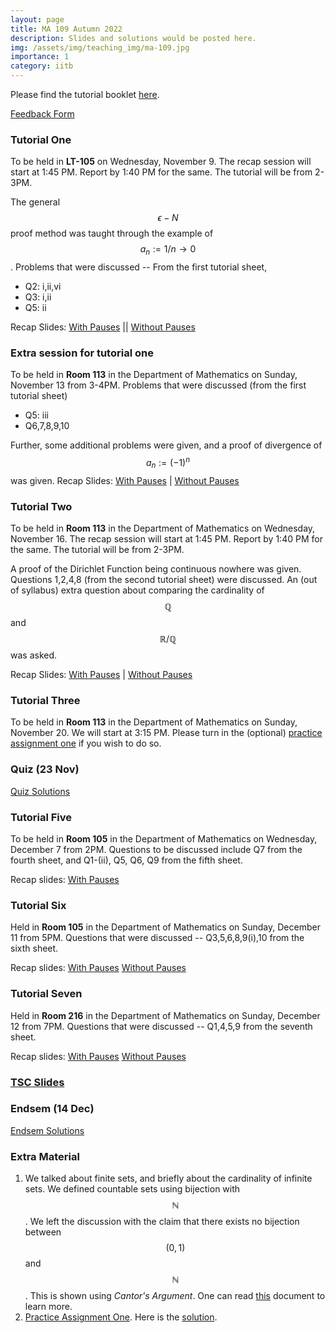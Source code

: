 ```yaml
---
layout: page
title: MA 109 Autumn 2022
description: Slides and solutions would be posted here.
img: /assets/img/teaching_img/ma-109.jpg
importance: 1
category: iitb
---
```

Please find the tutorial booklet [here](https://siddhant-midha.github.io/assets/pdf/teaching_pdf/ma-109-22/MA_109_Booklet__Copy_.pdf).

[Feedback Form](https://forms.gle/iom1paEkd93qVyYq6)

### Tutorial One

To be held in **LT-105** on Wednesday, November 9. The recap session will start at 1:45 PM. Report by 1:40 PM for the same. The tutorial will be from 2-3PM. 

The general $$\epsilon-N$$ proof method was taught through the example of $$a_n:=1/n \to 0$$. Problems that were discussed -- From the first tutorial sheet, 
- Q2: i,ii,vi 
- Q3: i,ii
- Q5: ii

Recap Slides: [With Pauses](https://siddhant-midha.github.io/assets/pdf/teaching_pdf/ma-109-22/week1_recap_with_pauses.pdf) || [Without Pauses](https://siddhant-midha.github.io/assets/pdf/teaching_pdf/ma-109-22/week1_recap_without_pauses.pdf)

### Extra session for tutorial one

To be held in **Room 113** in the Department of Mathematics on Sunday, November 13 from 3-4PM. Problems that were discussed (from the first tutorial sheet)
- Q5: iii
- Q6,7,8,9,10

Further, some additional problems were given, and a proof of divergence of $$a_n := (-1)^n$$ was given.
Recap Slides: [With Pauses](https://siddhant-midha.github.io/assets/pdf/teaching_pdf/ma-109-22/week1_recap_extra_with_pauses.pdf) | [Without Pauses](https://siddhant-midha.github.io/assets/pdf/teaching_pdf/ma-109-22/week1_recap_extra_without_pauses.pdf)

### Tutorial Two 

To be held in **Room 113** in the Department of Mathematics on Wednesday, November 16. The recap session will start at 1:45 PM. Report by 1:40 PM for the same. The tutorial will be from 2-3PM. 

A proof of the Dirichlet Function being continuous nowhere was given. Questions 1,2,4,8 (from the second tutorial sheet) were discussed. An (out of syllabus) extra question about comparing the cardinality of $$\mathbb{Q}$$ and $$\mathbb{R}/\mathbb{Q}$$ was asked.

Recap Slides: [With Pauses](https://siddhant-midha.github.io/assets/pdf/teaching_pdf/ma-109-22/week2_recap__with_pauses.pdf) | [Without Pauses](https://siddhant-midha.github.io/assets/pdf/teaching_pdf/ma-109-22/week2_recap_without_pauses.pdf)

### Tutorial Three

To be held in **Room 113** in the Department of Mathematics on Sunday, November 20. We will start at 3:15 PM. Please turn in the (optional) [practice assignment one](https://siddhant-midha.github.io/assets/pdf/teaching_pdf/ma-109-22/practice_assn_1.pdf) if you wish to do so.

### Quiz (23 Nov)
[Quiz Solutions](https://siddhant-midha.github.io/assets/pdf/teaching_pdf/ma-109-22/ma-109_22_midsem_sol.pdf)

### Tutorial Five

To be held in **Room 105** in the Department of Mathematics on Wednesday, December 7 from 2PM. Questions to be discussed include Q7 from the fourth sheet, and Q1-(ii), Q5, Q6, Q9 from the fifth sheet. 

Recap slides: [With Pauses](https://siddhant-midha.github.io/assets/pdf/teaching_pdf/ma-109-22/week5_recap.pdf)

### Tutorial Six

Held in **Room 105** in the Department of Mathematics on Sunday, December 11 from 5PM. Questions that were discussed -- Q3,5,6,8,9(i),10 from the sixth sheet. 

Recap slides: [With Pauses](https://siddhant-midha.github.io/assets/pdf/teaching_pdf/ma-109-22/week6_recap_with_pauses.pdf) [Without Pauses](https://siddhant-midha.github.io/assets/pdf/teaching_pdf/ma-109-22/week6_recap_without_pauses.pdf)

### Tutorial Seven

Held in **Room 216** in the Department of Mathematics on Sunday, December 12 from 7PM. Questions that were discussed -- Q1,4,5,9 from the seventh sheet. 

Recap slides: [With Pauses](https://siddhant-midha.github.io/assets/pdf/teaching_pdf/ma-109-22/week7_recap_with_pauses.pdf) [Without Pauses](https://siddhant-midha.github.io/assets/pdf/teaching_pdf/ma-109-22/week7_recap_without_pauses.pdf)


### [TSC Slides](https://siddhant-midha.github.io/assets/pdf/teaching_pdf/ma-109-22/TSC.pdf)

### Endsem (14 Dec)
[Endsem Solutions](https://siddhant-midha.github.io/assets/pdf/teaching_pdf/ma-109-22/ma-109_22_endsem_sol.pdf)

### Extra Material 

1. We talked about finite sets, and briefly about the cardinality of infinite sets. We defined countable sets using bijection with $$\mathbb{N}$$. We left the discussion with the claim that there exists no bijection between $$(0,1)$$ and $$\mathbb{N}$$. This is shown using *Cantor's Argument*. One can read [this](https://jlmartin.ku.edu/courses/math410-S09/cantor.pdf) document to learn more.
2. [Practice Assignment One](https://siddhant-midha.github.io/assets/pdf/teaching_pdf/ma-109-22/practice_assn_1.pdf). Here is the [solution](https://siddhant-midha.github.io/assets/pdf/teaching_pdf/ma-109-22/practice_assn_1_sol.pdf).

